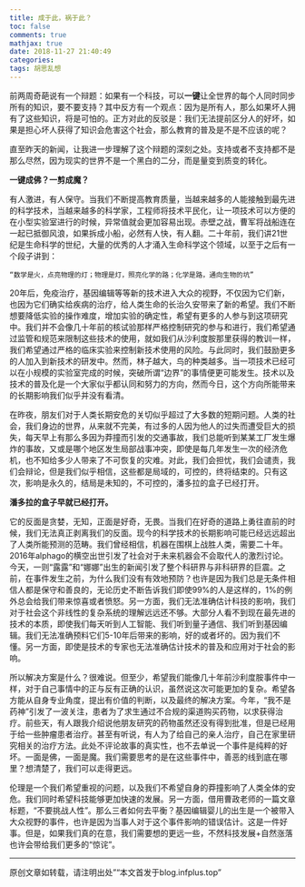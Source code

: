 ```yaml
---
title: 成于此，祸于此？
toc: false
comments: true
mathjax: true
date: 2018-11-27 21:40:49
categories:
tags: 胡思乱想
---
```


前两周奇葩说有一个辩题：如果有一个科技，可以**一键**让全世界的每个人同时同步所有的知识，要不要支持？其中反方有一个观点：因为是所有人，那么如果坏人拥有了这些知识，将是可怕的。正方对此的反驳是：我们无法提前区分人的好坏，如果是担心坏人获得了知识会危害这个社会，那么教育的普及是不是不应该的呢？

直至昨天的新闻，让我进一步理解了这个辩题的深刻之处。支持或者不支持都不是那么尽然，因为现实的世界不是一个黑白的二分，而是量变到质变的转化。

**一键成佛？一剪成魔？**

有人激进，有人保守。当我们不断提高教育质量，当越来越多的人能接触到最先进的科学技术，当越来越多的科学家，工程师将技术平民化，让一项技术可以方便的在小型实验室进行的时候，异常值就会更加容易出现。赤壁之战，曹军将战船连在一起已抵御风浪，如果拆成小船，必然有人快，有人翻。二十年前，我们讲21世纪是生命科学的世纪，大量的优秀的人才涌入生命科学这个领域，以至于之后有一个段子讲到：

```“数学是火，点亮物理的灯；物理是灯，照亮化学的路；化学是路，通向生物的坑”```

20年后，免疫治疗，基因编辑等等新的技术进入大众的视野，不仅因为它们新，也因为它们确实给疾病的治疗，给人类生命的长治久安带来了新的希望。我们不断想要降低实验的操作难度，增加实验的确定性，希望有更多的人参与到这项研究中。我们并不会像几十年前的核试验那样严格控制研究的参与和进行，我们希望通过监管和规范来限制这些技术的使用，就如我们从沙利度胺那里获得的教训一样，我们希望通过严格的临床实验来控制新技术使用的风险。与此同时，我们鼓励更多的人加入到新技术的研发中。然而，林子越大，鸟的种类越多。当一项技术已经可以在小规模的实验室完成的时候，突破所谓“边界”的事情便更可能发生。技术以及技术的普及化是一个大家似乎都认同和努力的方向，然而今日，这个方向所能带来的长期影响我们似乎并没有看清。

在昨夜，朋友们对于人类长期安危的关切似乎超过了大多数的短期问题。人类的社会，我们身边的世界，从来就不完美，有过多的人因为他人的过失而遭受巨大的损失，每天早上有那么多因为莽撞而引发的交通事故，我们总能听到某某工厂发生爆炸的事故，又或是哪个地区发生局部战事冲突，即使是每几年发生一次的经济危机，也不知给多少人带来了不可恢复的灾难。对此，我们会担忧，我们会谴责，我们会辩论，但是我们似乎相信，这些都是局域的，可控的，终将结束的。只有这次，影响是永久的，结局是未知的，不可控的，潘多拉的盒子已经打开。

**潘多拉的盒子早就已经打开。**

它的反面是贪婪，无知，正面是好奇，无畏。当我们在好奇的道路上勇往直前的时候，我们无法真正剥离我们的反面。现今的科学技术的长期影响可能已经远远超出了人类所能预测的范畴。我们曾经相信，机器在围棋上战胜人类，需要二十年。2016年alphago的横空出世引发了社会对于未来机器会不会取代人的激烈讨论。今天，一则“露露”和“娜娜”出生的新闻引发了整个科研界与非科研界的巨震。之前，在事件发生之前，为什么我们没有有效地预防？也许是因为我们总是无条件相信人都是保守和善良的，无论历史不断告诉我们即使99%的人是这样的，1%的例外总会给我们带来惊喜或者愤怒。另一方面，我们无法准确估计科技的影响，我们对于社会这个非线性的复杂系统的理解远远还不够。大部分人看不到现在最先进的技术的本质，即使我们每天听到人工智能、我们听到量子通信、我们听到基因编辑。我们无法准确预料它们5-10年后带来的影响，好的或者坏的。因为我们不懂。另一方面，即使是技术的专家也无法准确估计技术的普及和应用对于社会的影响。

所以解决方案是什么？很难说。但至少，希望我们能像几十年前沙利度胺事件中一样，对于自己事情中的正与反有正确的认识，虽然说这次可能更加的复杂。希望各方能从自身专业角度，提出有价值的判断，以及最终的解决方案。今年，“我不是药神”引发了一波关注，患者为了求生通过不合规的渠道购买药物，以求获得治疗。前些天，有人跟我介绍说他朋友研究的药物虽然还没有得到批准，但是已经用于给一些肿瘤患者治疗。甚至有听说，有人为了给自己的亲人治疗，自己在家里研究相关的治疗方法。此处不评论故事的真实性，也不去单说一个事件是纯粹的好坏。一面是佛，一面是魔。我们需要思考的是在这些事件中，善恶的线到底在哪里？想清楚了，我们可以走得更远。

伦理是一个我们希望重视的问题，以及我们不希望自身的莽撞影响了人类全体的安危。我们同时希望科技能够更加快速的发展。另一方面，借用曹政老师的一篇文章标题，“不要挑战人性”。那么三者如何去平衡？基因编辑婴儿的出生是一个被带入大众视野的事件，也许是因为当事人对于这个事件影响的错误估计。这是一件好事。但是，如果我们真的在意，我们需要想的更远一些，不然科技发展+自然涨落也许会带给我们更多的“惊诧”。


----------------
原创文章如转载，请注明出处”“本文首发于blog.infplus.top”
